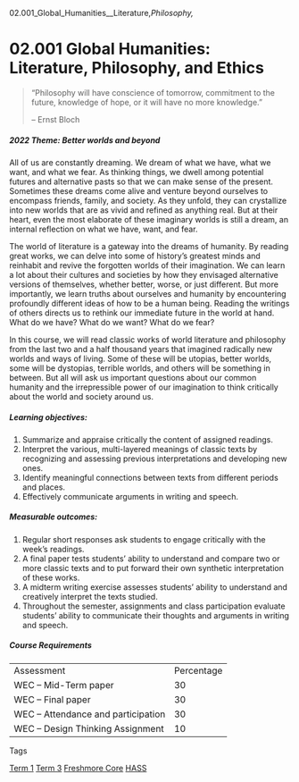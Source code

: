 02.001_Global_Humanities__Literature,_Philosophy,_



02.001 Global Humanities: Literature, Philosophy, and Ethics
============================================================

> “Philosophy will have conscience of tomorrow, commitment to the future, knowledge of hope, or it will have no more knowledge.”
>
> – Ernst Bloch

##### **2022 Theme: Better worlds and beyond**

All of us are constantly dreaming. We dream of what we have, what we want, and what we fear. As thinking things, we dwell among potential futures and alternative pasts so that we can make sense of the present. Sometimes these dreams come alive and venture beyond ourselves to encompass friends, family, and society. As they unfold, they can crystallize into new worlds that are as vivid and refined as anything real. But at their heart, even the most elaborate of these imaginary worlds is still a dream, an internal reflection on what we have, want, and fear.

The world of literature is a gateway into the dreams of humanity. By reading great works, we can delve into some of history’s greatest minds and reinhabit and revive the forgotten worlds of their imagination. We can learn a lot about their cultures and societies by how they envisaged alternative versions of themselves, whether better, worse, or just different. But more importantly, we learn truths about ourselves and humanity by encountering profoundly different ideas of how to be a human being. Reading the writings of others directs us to rethink our immediate future in the world at hand. What do we have? What do we want? What do we fear?

In this course, we will read classic works of world literature and philosophy from the last two and a half thousand years that imagined radically new worlds and ways of living. Some of these will be utopias, better worlds, some will be dystopias, terrible worlds, and others will be something in between. But all will ask us important questions about our common humanity and the irrepressible power of our imagination to think critically about the world and society around us.

##### **Learning objectives:**

1. Summarize and appraise critically the content of assigned readings.
2. Interpret the various, multi-layered meanings of classic texts by recognizing and assessing previous interpretations and developing new ones.
3. Identify meaningful connections between texts from different periods and places.
4. Effectively communicate arguments in writing and speech.

##### **Measurable outcomes:**

1. Regular short responses ask students to engage critically with the week’s readings.
2. A final paper tests students’ ability to understand and compare two or more classic texts and to put forward their own synthetic interpretation of these works.
3. A midterm writing exercise assesses students’ ability to understand and creatively interpret the texts studied.
4. Throughout the semester, assignments and class participation evaluate students’ ability to communicate their thoughts and arguments in writing and speech.

##### **Course Requirements**

|  |  |
| --- | --- |
| Assessment | Percentage |
| WEC – Mid-Term paper | 30 |
| WEC – Final paper | 30 |
| WEC – Attendance and participation | 30 |
| WEC – Design Thinking Assignment | 10 |

Tags

[Term 1](/education/undergraduate/courses/?course-term=844)
[Term 3](/education/undergraduate/courses/?course-term=856)
[Freshmore Core](/education/undergraduate/courses/?course-type=788)
[HASS](/education/undergraduate/courses/?pillar-cluster=56)

